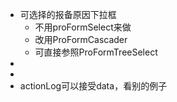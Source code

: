 - 可选择的报备原因下拉框
	- 不用proFormSelect来做
	- 改用ProFormCascader
	- 可直接参照ProFormTreeSelect
-
-
- actionLog可以接受data，看别的例子
